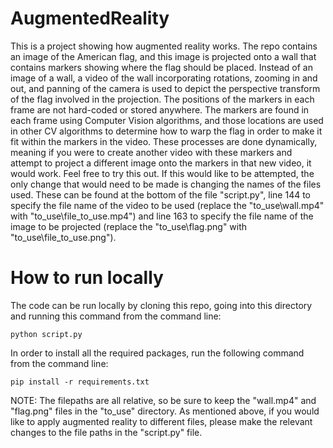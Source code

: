 # AugmentedReality

This is a project showing how augmented reality works. The repo contains an image of the American flag, and this image is projected onto a wall that contains markers showing where the flag should be placed. Instead of an image of a wall, a video of the wall incorporating rotations, zooming in and out, and panning of the camera is used to depict the perspective transform of the flag involved in the projection. The positions of the markers in each frame are not hard-coded or stored anywhere. The markers are found in each frame using Computer Vision algorithms, and those locations are used in other CV algorithms to determine how to warp the flag in order to make it fit within the markers in the video. These processes are done dynamically, meaning if you were to create another video with these markers and attempt to project a different image onto the markers in that new video, it would work. Feel free to try this out. If this would like to be attempted, the only change that would need to be made is changing the names of the files used. These can be found at the bottom of the file "script.py", line 144 to specify the file name of the video to be used (replace the "to_use\wall.mp4" with "to_use\file_to_use.mp4") and line 163 to specify the file name of the image to be projected (replace the "to_use\flag.png" with "to_use\file_to_use.png").

# How to run locally
The code can be run locally by cloning this repo, going into this directory and running this command from the command line:

    python script.py

In order to install all the required packages, run the following command from the command line:

    pip install -r requirements.txt

NOTE: The filepaths are all relative, so be sure to keep the "wall.mp4" and "flag.png" files in the "to_use" directory. As mentioned above, if you would like to apply augmented reality to different files, please make the relevant changes to the file paths in the "script.py" file.
